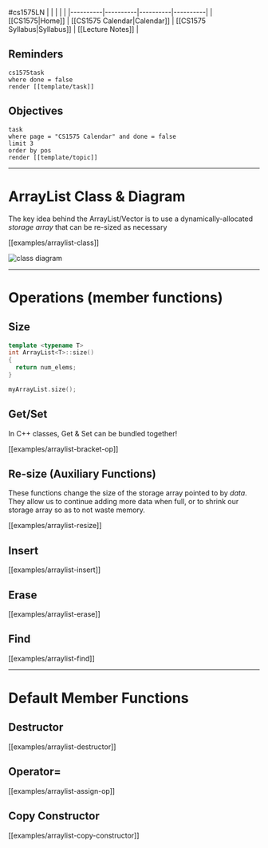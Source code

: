 #cs1575LN
|  |  |  |  |
|----------|----------|----------|----------|
| [[CS1575|Home]] | [[CS1575 Calendar|Calendar]] | [[CS1575 Syllabus|Syllabus]] | [[Lecture Notes]] |


## Reminders

```query
cs1575task
where done = false
render [[template/task]]
```

## Objectives

```query
task
where page = "CS1575 Calendar" and done = false
limit 3
order by pos
render [[template/topic]]
```
---

# ArrayList Class & Diagram

The key idea behind the ArrayList/Vector is to use a dynamically-allocated _storage array_ that can be re-sized as necessary

[[examples/arraylist-class]]


![class diagram](img/arrlist-diagram.png)


---

# Operations (member functions)

## Size

```c++
template <typename T>
int ArrayList<T>::size()
{
  return num_elems;
}

myArrayList.size();
```


## Get/Set

In C++ classes, Get & Set can be bundled together!

[[examples/arraylist-bracket-op]]


## Re-size (Auxiliary Functions)

These functions change the size of the storage array pointed to by _data_. They allow us to continue adding more data when full, or to shrink our storage array so as to not waste memory.

[[examples/arraylist-resize]]


## Insert

[[examples/arraylist-insert]]


## Erase

[[examples/arraylist-erase]]


## Find

[[examples/arraylist-find]]



---

# Default Member Functions

## Destructor

[[examples/arraylist-destructor]]

## Operator=

[[examples/arraylist-assign-op]]

## Copy Constructor

[[examples/arraylist-copy-constructor]]